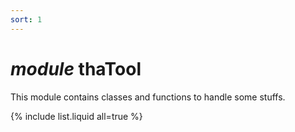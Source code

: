 ```yaml
---
sort: 1
---
```


# *module* thaTool 

This module contains classes and functions to handle some stuffs.

{% include list.liquid all=true %}
